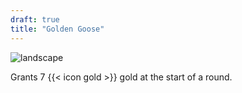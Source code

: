 ```yaml
---
draft: true
title: "Golden Goose"
---
```


![landscape](/images/relics/spr_relic_13.png)


Grants 7 {{< icon gold >}} gold at the start of a round.

